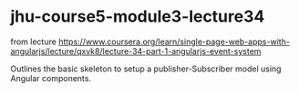 # jhu-course5-module3-lecture34

from lecture https://www.coursera.org/learn/single-page-web-apps-with-angularjs/lecture/qxvk8/lecture-34-part-1-angularjs-event-system

Outlines the basic skeleton to setup a publisher-Subscriber model using Angular components. 
